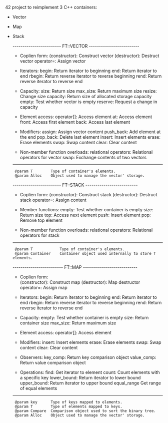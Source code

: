 42 project to reimplement 3 C++ containers:

- Vector
- Map
- Stack


     ------------------------ FT::VECTOR ------------------------- 
    
     - Coplien form:
     (constructor):        Construct vector
     (destructor):         Destruct vector
     operator=:            Assign vector
    
     - Iterators:
     begin:                Return iterator to beginning
     end:                  Return iterator to end
     rbegin:               Return reverse iterator to reverse beginning
     rend:                 Return reverse iterator to reverse end
    
     - Capacity:
     size:                 Return size
     max_size:             Return maximum size
     resize:               Change size
     capacity:             Return size of allocated storage capacity
     empty:                Test whether vector is empty
     reserve:              Request a change in capacity
    
     - Element access:
     operator[]:           Access element
     at:                   Access element
     front:                Access first element
     back:                 Access last element
    
     - Modifiers:
     assign:               Assign vector content
     push_back:            Add element at the end
     pop_back:             Delete last element
     insert:               Insert elements
     erase:                Erase elements
     swap:                 Swap content
     clear:                Clear content
    
     - Non-member function overloads:
     relational operators: Relational operators for vector
     swap:                 Exchange contents of two vectors
     ------------------------------------------------------------- 
    
       @param T        Type of container's elements.
       @param Alloc    Object used to manage the vector' storage.


     ------------------------ FT::STACK -------------------------- 
    
     - Coplien form:
     (constructor):        Construct stack
     (destructor):         Destruct stack
     operator=:            Assign content
    
     - Member functions:
     empty:                Test whether container is empty
     size:                 Return size
     top:                  Access next element
     push:                 Insert element
     pop:                  Remove top element
    
     - Non-member function overloads:
     relational operators: Relational operators for stack
     ------------------------------------------------------------- 

       @param T            Type of container's elements.
       @param Container    Container object used internally to store T elements.


     ------------------------- FT::MAP --------------------------- 
    
     - Coplien form:           
     (constructor):    Construct map
     (destructor):     Map destructor
     operator=:        Assign map
    
     - Iterators:
     begin:            Return iterator to beginning
     end:              Return iterator to end
     rbegin:           Return reverse iterator to reverse beginning
     rend:             Return reverse iterator to reverse end
    
     - Capacity:
     empty:            Test whether container is empty
     size:             Return container size
     max_size:         Return maximum size
    
     - Element access:
     operator[]:       Access element
    
     - Modifiers:
     insert:           Insert elements
     erase:            Erase elements
     swap:             Swap content
     clear:            Clear content
    
     - Observers:
     key_comp:         Return key comparison object
     value_comp:       Return value comparison object
    
     - Operations:
     find:             Get iterator to element
     count:            Count elements with a specific key
     lower_bound:      Return iterator to lower bound
     upper_bound:      Return iterator to upper bound
     equal_range       Get range of equal elements
     ------------------------------------------------------------- 
    
       @param key      Type of keys mapped to elements.
       @param T        Type of elements mapped to keys.
       @param Compare  Comparison object used to sort the binary tree.
       @param Alloc    Object used to manage the vector' storage.
    